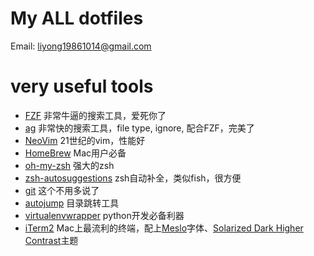 # My ALL dotfiles #
Email: liyong19861014@gmail.com

# very useful tools #
* [FZF](https://github.com/junegunn/fzf) 非常牛逼的搜索工具，爱死你了
* [ag](https://github.com/ggreer/the_silver_searcher) 非常快的搜索工具，file type, ignore, 配合FZF，完美了
* [NeoVim](https://github.com/neovim/neovim) 21世纪的vim，性能好
* [HomeBrew](http://brew.sh) Mac用户必备
* [oh-my-zsh](https://github.com/robbyrussell/oh-my-zsh) 强大的zsh
* [zsh-autosuggestions](https://github.com/zsh-users/zsh-autosuggestions) zsh自动补全，类似fish，很方便
* [git](https://git-scm.com) 这个不用多说了
* [autojump](https://github.com/wting/autojump) 目录跳转工具
* [virtualenvwrapper](https://virtualenvwrapper.readthedocs.org/en/latest/) python开发必备利器
* [iTerm2](http://www.item2.com) Mac上最流利的终端，配上[Meslo](https://github.com/powerline/fonts.git)字体、[Solarized Dark Higher Contrast](https://github.com/mbadolato/iTerm2-Color-Schemes.git)主题
